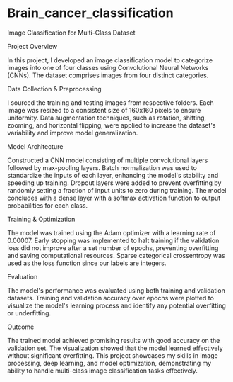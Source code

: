 # Brain_cancer_classification

Image Classification for Multi-Class Dataset

Project Overview

In this project, I developed an image classification model to categorize images into one of four classes using Convolutional Neural Networks (CNNs). The dataset comprises images from four distinct categories.

Data Collection & Preprocessing

I sourced the training and testing images from respective folders.
Each image was resized to a consistent size of 160x160 pixels to ensure uniformity.
Data augmentation techniques, such as rotation, shifting, zooming, and horizontal flipping, were applied to increase the dataset's variability and improve model generalization.

Model Architecture

Constructed a CNN model consisting of multiple convolutional layers followed by max-pooling layers.
Batch normalization was used to standardize the inputs of each layer, enhancing the model's stability and speeding up training.
Dropout layers were added to prevent overfitting by randomly setting a fraction of input units to zero during training.
The model concludes with a dense layer with a softmax activation function to output probabilities for each class.

Training & Optimization

The model was trained using the Adam optimizer with a learning rate of 0.00007.
Early stopping was implemented to halt training if the validation loss did not improve after a set number of epochs, preventing overfitting and saving computational resources.
Sparse categorical crossentropy was used as the loss function since our labels are integers.

Evaluation

The model's performance was evaluated using both training and validation datasets.
Training and validation accuracy over epochs were plotted to visualize the model's learning process and identify any potential overfitting or underfitting.

Outcome

The trained model achieved promising results with good accuracy on the validation set.
The visualization showed that the model learned effectively without significant overfitting.
This project showcases my skills in image processing, deep learning, and model optimization, demonstrating my ability to handle multi-class image classification tasks effectively.





